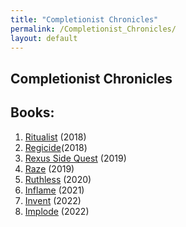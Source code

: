 ```yaml
---
title: "Completionist Chronicles"
permalink: /Completionist_Chronicles/
layout: default
---
```


Completionist Chronicles
---

## Books:
1) [Ritualist](_Books/CompletionistChronicles/Ritualist.md) (2018)
2) [Regicide](_Books/CompletionistChronicles/Regicide.md)(2018)
3) [Rexus Side Quest](_Books/CompletionistChronicles/Rexus%20Side%20Quest.md) (2019)
5) [Raze](_Books/CompletionistChronicles/Raze.md) (2019)
6) [Ruthless](_Books/CompletionistChronicles/Ruthless.md) (2020)
7) [Inflame](_Books/CompletionistChronicles/Inflame.md) (2021)
8) [Invent](_Books/CompletionistChronicles/Invent.md) (2022)
9) [Implode](_Books/CompletionistChronicles/Implode.md) (2022)